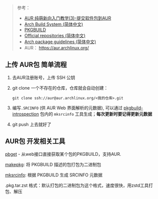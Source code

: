 

> 参考：
>
> - [AUR 纯萌新向入门教学(3)-提交软件包到AUR](https://blog.yoitsu.moe/arch-linux/aur_sumbiting_guidebook.html)
> - [Arch Build System (简体中文)](https://wiki.archlinux.org/index.php/Arch_Build_System_(%E7%AE%80%E4%BD%93%E4%B8%AD%E6%96%87)#%E6%9E%84%E5%BB%BA%E8%BD%AF%E4%BB%B6%E5%8C%85)
> - [PKGBUILD](https://wiki.archlinux.org/index.php/PKGBUILD)
> - [Official repositories (简体中文)](https://wiki.archlinux.org/index.php/Official_repositories_(%E7%AE%80%E4%BD%93%E4%B8%AD%E6%96%87))
> - [Arch package guidelines (简体中文)](https://wiki.archlinux.org/index.php/Arch_package_guidelines_(%E7%AE%80%E4%D%93%E4%B8%AD%E6%96%87))
> - AUR： https://aur.archlinux.org/

## 上传 AUR包 简单流程

1. 去AUR注册账号，上传 SSH 公钥

2. git clone 一个不存在的仓库，仓库就会自动创建：

   ```
   git clone ssh://aur@aur.archlinux.org/<我的仓库>.git
   ```

3. 编写`.SRCINFO` (供 AUR Web 界面解析的元数据), 可以通过 [pkgbuild-introspection](https://www.archlinux.org/packages/?name=pkgbuild-introspection) 包内的 `mksrcinfo` 工具生成；**每次更新时要记得更新元数据**

4. git push 上去就好了



## AUR包 开发相关工具

[pbget](https://xyne.archlinux.ca/projects/pbget/) - 从web接口直接获取某个包的PKGBUILD，支持AUR.

[makepkg](https://wiki.archlinux.org/title/Makepkg): 将 PKGBUILD 描述的包打包为二进制包

[mksrcinfo](https://www.archlinux.org/packages/?name=pkgbuild-introspection): 根据 PKGBUILD 生成 SRCINFO 元数据

.pkg.tar.zst 格式：默认打包的二进制包为这个格式，速度很快，用zstd工具打包、解压

